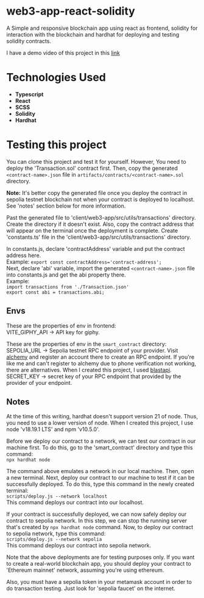 # web3-app-react-solidity
A Simple and responsive blockchain app using react as frontend, solidity for
interaction with the blockchain and hardhat for deploying and testing solidity
contracts.

I have a demo video of this project in this [link](https://youtu.be/K3apk2Yfw7Y)

# Technologies Used
* **Typescript**
* **React**
* **SCSS**
* **Solidity**
* **Hardhat**

# Testing this project
You can clone this project and test it for yourself. However, You need to deploy
the 'Transaction.sol' contract first. Then, copy the generated `<contract-name>.json`
file in `artifacts/contracts/<contract-name>.sol` directory. 

**Note:** It's better copy the generated file once you deploy the contract in sepolia testnet blockchain not when your contract is deployed to localhost. See 'notes' section below for more information.

Past the generated file to 'client/web3-app/src/utils/transactions' directory. Create
the directory if it doesn't exist. Also, copy the contract address that will appear on the terminal once the deployment is complete. Create 'constants.ts' file in the 'client/web3-app/src/utils/transactions' directory.

In constants.js, declare 'contractAddress' variable and put the contract address here.  
Example: `export const contractAddress='contract-address';`  
Next, declare 'abi' variable, import the generated `<contract-name>.json` file into
constants.js and get the abi property there.  
Example:  
`import transactions from './Transaction.json'`  
`export const abi = transactions.abi;`

## Envs
These are the properties of env in frontend:  
VITE_GIPHY_API -> API key for giphy.

These are the properties of env in the `smart_contract` directory:  
SEPOLIA_URL -> Sepolia testnet RPC endpoint of your provider. Visit [alchemy](https://www.alchemy.com/) and register an account there to create an RPC endpoint. If you're like me and can't register to alchemy due to phone verification not working, there are alternatives. When I created this project, I used [blastapi](https://blastapi.io/).  
SECRET_KEY -> secret key of your RPC endpoint that provided by the provider of your endpoint.

## Notes
At the time of this writing, hardhat doesn't support version 21 of node. Thus, you need to use a lower version of node. When I created this project, I use node 'v18.19.1 LTS' and npm 'v10.5.0'.

Before we deploy our contract to a network, we can test our contract in our machine first. To do this, go to the 'smart_contract' directory and type this command:  
`npx hardhat node`

The command above emulates a network in our local machine. Then, open a new terminal. Next, deploy our contract to our machine to test if it can be successfully deployed. To do this, type this command in the newly created terminal:  
`scripts/deploy.js --network localhost`  
This command deploys our contract into our localhost.

If your contract is successfully deployed, we can now safely deploy our contract to sepolia network. In this step, we can stop the running server that's created by `npx hardhat node` command. Now, to deploy our contract to sepolia network, type this command:  
`scripts/deploy.js --network sepolia`  
This command deploys our contract into sepolia network.

Note that the above deployments are for testing purposes only. If you want to create a real-world blockchain app, you should deploy your contract to 'Ethereum mainnet' network, assuming you're using ethereum.

Also, you must have a sepolia token in your metamask account in order to do transaction testing. Just look for 'sepolia faucet' on the internet.